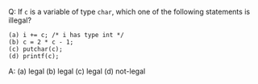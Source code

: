 Q: If `c` is a variable of type `char`, which one of the following statements is
illegal?

```
(a) i += c; /* i has type int */
(b) c = 2 * c - 1;
(c) putchar(c);
(d) printf(c);
```

A:
(a) legal
(b) legal
(c) legal
(d) not-legal
